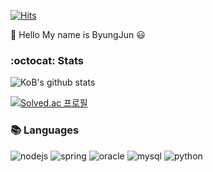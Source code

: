 [![Hits](https://hits.seeyoufarm.com/api/count/incr/badge.svg?url=https%3A%2F%2Fgithub.com%2Fkingbj0429%2Fhit-counter&count_bg=%2344F77D&title_bg=%236A5E5E&icon=node-dot-js.svg&icon_color=%2346C724&title=hits&edge_flat=false)](https://hits.seeyoufarm.com)

👋 Hello My name is ByungJun :smiley:


### :octocat: Stats

![KoB's github stats](https://github-readme-stats.vercel.app/api?username=kingbj940429&show_icons=true&theme=radical)

[![Solved.ac
프로필](http://mazassumnida.wtf/api/v2/generate_badge?boj=kingbj0429)](https://solved.ac/kingbj0429)

### :books: Languages

![nodejs](https://img.shields.io/badge/Node.js-%E2%98%85%E2%98%85%E2%98%85%E2%98%85%E2%98%86-green?logo=node.js&logoColor=white)
![spring](https://img.shields.io/badge/Spring-%E2%98%85%E2%98%85%E2%98%85%E2%98%86%E2%98%86-yellowgreen?logo=spring&logoColor=white)
![oracle](https://img.shields.io/badge/Oracle-%E2%98%85%E2%98%85%E2%98%86%E2%98%86%E2%98%86-red?logo=oracle&logoColor=white)
![mysql](https://img.shields.io/badge/Mysql-%E2%98%85%E2%98%85%E2%98%86%E2%98%86%E2%98%86-blue?logo=mysql&logoColor=white)
![python](https://img.shields.io/badge/Python-%E2%98%85%E2%98%85%E2%98%86%E2%98%86%E2%98%86-blue?logo=python&logoColor=white)
<!--
**kingbj940429/kingbj940429** is a ✨ _special_ ✨ repository because its `README.md` (this file) appears on your GitHub profile.

Here are some ideas to get you started:

- 🔭 I’m currently working on ...
- 🌱 I’m currently learning ...
- 👯 I’m looking to collaborate on ...
- 🤔 I’m looking for help with ...
- 💬 Ask me about ...
- 📫 How to reach me: ...
- 😄 Pronouns: ...
- ⚡ Fun fact: ...
https://github.com/anuraghazra/github-readme-stats ==> github stats 주소
https://www.webfx.com/tools/emoji-cheat-sheet/ ==> 이모지 주소
https://steemit.com/kr/@nand/markdown ==> 깃헙 마크다운 사용법 주소
https://img.shields.io/github/languages/top/kingbj940429/BJ.GG ==> 깃헙 프로젝트내 최다 언어
https://sujinlee.me/professional-github/ ==> 깃헙 포트폴리오 정리 방법
https://shields.io/ ==> shieds.io 뱃지
-->
